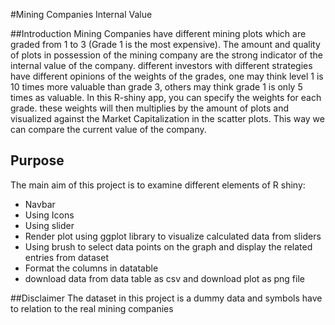 #Mining Companies Internal Value

##Introduction
Mining Companies have different mining plots which are graded from 1 to 3 (Grade 1 is the most expensive). The amount and quality of
plots in possession of the mining company are the strong indicator of the internal value of the company. different investors
with different strategies have different opinions of the weights of the grades, one may think level 1 is 10 times more valuable than 
grade 3, others may think grade 1 is only 5 times as valuable. In this R-shiny app, you can specify the weights for each grade. these weights
will then multiplies by the amount of plots and visualized against the Market Capitalization in the scatter plots. This way
we can compare the current value of the company. 

## Purpose
The main aim of this project is to examine  different elements of R shiny:
- Navbar
- Using Icons
- Using slider 
- Render plot using ggplot library to visualize calculated data from sliders
- Using brush to select data points on the graph and display the related entries from dataset 
- Format the columns in datatable
- download data from data table as csv and download plot as png file

##Disclaimer
The dataset in this project is a dummy data and symbols have to relation to the real mining companies